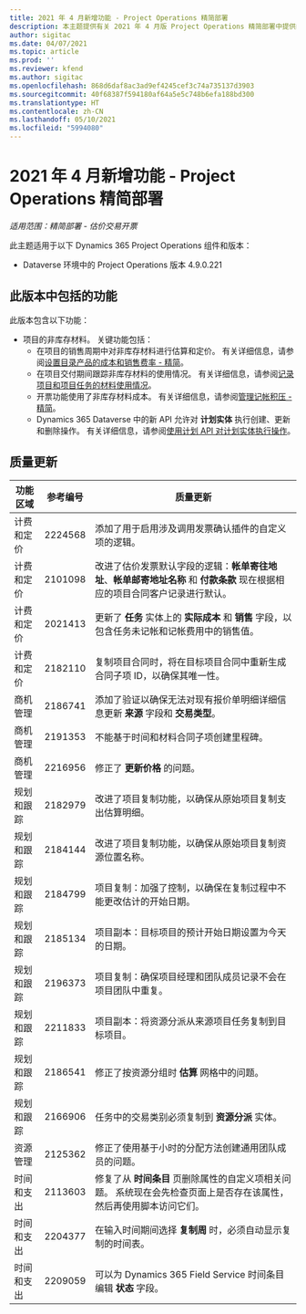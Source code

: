 ```yaml
---
title: 2021 年 4 月新增功能 - Project Operations 精简部署
description: 本主题提供有关 2021 年 4 月版 Project Operations 精简部署中提供的质量更新的信息。
author: sigitac
ms.date: 04/07/2021
ms.topic: article
ms.prod: ''
ms.reviewer: kfend
ms.author: sigitac
ms.openlocfilehash: 868d6daf8ac3ad9ef4245cef3c74a735137d3903
ms.sourcegitcommit: 40f68387f594180af64a5e5c748b6efa188bd300
ms.translationtype: HT
ms.contentlocale: zh-CN
ms.lasthandoff: 05/10/2021
ms.locfileid: "5994080"
---
```

# <a name="whats-new-april-2021---project-operations-lite-deployment"></a>2021 年 4 月新增功能 - Project Operations 精简部署

_适用范围：精简部署 - 估价交易开票_

此主题适用于以下 Dynamics 365 Project Operations 组件和版本：

  - Dataverse 环境中的 Project Operations 版本 4.9.0.221 

## <a name="features-included-in-this-release"></a>此版本中包括的功能

此版本包含以下功能：

- 项目的非库存材料。 关键功能包括：
  - 在项目的销售周期中对非库存材料进行估算和定价。 有关详细信息，请参阅[设置目录产品的成本和销售费率 - 精简](../pricing-costing/set-up-cost-sales-rates-catalog-products.md)。
  - 在项目交付期间跟踪非库存材料的使用情况。 有关详细信息，请参阅[记录项目和项目任务的材料使用情况](../../material/material-usage-log.md)。
  - 开票功能使用了非库存材料成本。 有关详细信息，请参阅[管理记帐积压 - 精简](../proforma-invoicing/manage-billing-backlog-sales.md#product-billing-backlog)。
  - Dynamics 365 Dataverse 中的新 API 允许对 **计划实体** 执行创建、更新和删除操作。 有关详细信息，请参阅[使用计划 API 对计划实体执行操作](../../project-management/schedule-api-preview.md)。

## <a name="quality-updates"></a>质量更新

| **功能区域** | **参考编号** | **质量更新** |
| --- | --- | --- |
| 计费和定价 | 2224568 | 添加了用于启用涉及调用发票确认插件的自定义项的逻辑。 |
| 计费和定价 | 2101098 | 改进了估价发票默认字段的逻辑：**帐单寄往地址**、**帐单邮寄地址名称** 和 **付款条款** 现在根据相应的项目合同客户记录进行默认。 |
| 计费和定价 | 2021413 | 更新了 **任务** 实体上的 **实际成本** 和 **销售** 字段，以包含任务未记帐和记帐费用中的销售值。 |
| 计费和定价 | 2182110 | 复制项目合同时，将在目标项目合同中重新生成合同子项 ID，以确保其唯一性。 |
| 商机管理 | 2186741 | 添加了验证以确保无法对现有报价单明细详细信息更新 **来源** 字段和 **交易类型**。 |
| 商机管理 | 2191353 | 不能基于时间和材料合同子项创建里程碑。 |
| 商机管理 | 2216956 | 修正了 **更新价格** 的问题。 |
| 规划和跟踪 | 2182979 | 改进了项目复制功能，以确保从原始项目复制支出估算明细。 |
| 规划和跟踪 | 2184144 | 改进了项目复制功能，以确保从原始项目复制资源位置名称。 |
| 规划和跟踪 | 2184799 | 项目复制：加强了控制，以确保在复制过程中不能更改估计的开始日期。 |
| 规划和跟踪 | 2185134 | 项目副本：目标项目的预计开始日期设置为今天的日期。 |
| 规划和跟踪 | 2196373 | 项目复制：确保项目经理和团队成员记录不会在项目团队中重复。 |
| 规划和跟踪 | 2211833 | 项目副本：将资源分派从来源项目任务复制到目标项目。 |
| 规划和跟踪 | 2186541 | 修正了按资源分组时 **估算** 网格中的问题。 |
| 规划和跟踪 | 2166906 | 任务中的交易类别必须复制到 **资源分派** 实体。 |
| 资源管理 | 2125362 | 修正了使用基于小时的分配方法创建通用团队成员的问题。 |
| 时间和支出 | 2113603 | 修复了从 **时间条目** 页删除属性的自定义项相关问题。 系统现在会先检查页面上是否存在该属性，然后再使用脚本访问它们。 |
| 时间和支出 | 2204377 | 在输入时间期间选择 **复制周** 时，必须自动显示复制的时间表。 |
| 时间和支出 | 2209059 | 可以为 Dynamics 365 Field Service 时间条目编辑 **状态** 字段。 |
